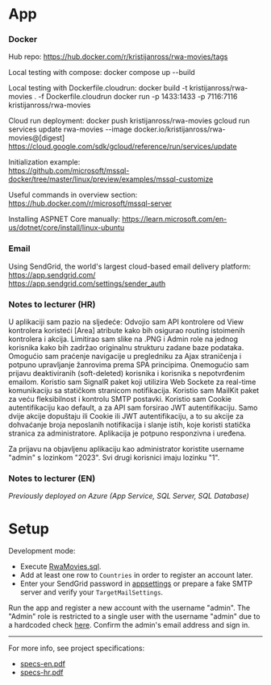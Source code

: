 # App

### Docker

Hub repo:
https://hub.docker.com/r/kristijanross/rwa-movies/tags

Local testing with compose:
docker compose up --build

Local testing with Dockerfile.cloudrun:
docker build -t kristijanross/rwa-movies . -f Dockerfile.cloudrun
docker run -p 1433:1433 -p 7116:7116 kristijanross/rwa-movies

Cloud run deployment:
docker push kristijanross/rwa-movies
gcloud run services update rwa-movies --image docker.io/kristijanross/rwa-movies@[digest]
https://cloud.google.com/sdk/gcloud/reference/run/services/update

Initialization example:  
https://github.com/microsoft/mssql-docker/tree/master/linux/preview/examples/mssql-customize

Useful commands in overview section:  
https://hub.docker.com/r/microsoft/mssql-server

Installing ASPNET Core manually:
https://learn.microsoft.com/en-us/dotnet/core/install/linux-ubuntu

### Email

Using SendGrid, the world's largest cloud-based email delivery platform:  
https://app.sendgrid.com/  
https://app.sendgrid.com/settings/sender_auth

### Notes to lecturer (HR)

U aplikaciji sam pazio na sljedeće:
Odvojio sam API kontrolere od View kontrolera koristeći [Area] atribute kako bih osigurao routing istoimenih kontrolera i akcija.
Limitirao sam slike na .PNG i Admin role na jednog korisnika kako bih zadržao originalnu strukturu zadane baze podataka.
Omogućio sam praćenje navigacije u pregledniku za Ajax straničenja i potpuno upravljanje žanrovima prema SPA principima.
Onemogućio sam prijavu deaktiviranih (soft-deleted) korisnika i korisnika s nepotvrđenim emailom.
Koristio sam SignalR paket koji utilizira Web Sockete za real-time komunikaciju sa statičkom stranicom notifikacija.
Koristio sam MailKit paket za veću fleksibilnost i kontrolu SMTP postavki.
Koristio sam Cookie autentifikaciju kao default, a za API sam forsirao JWT autentifikaciju. Samo dvije akcije dopuštaju ili Cookie ili JWT autentifikaciju, a to su akcije za dohvaćanje broja neposlanih notifikacija i slanje istih, koje koristi statička stranica za administratore.
Aplikacija je potpuno responzivna i uređena.

Za prijavu na objavljenu aplikaciju kao administrator koristite username "admin" s lozinkom "2023".
Svi drugi korisnici imaju lozinku "1".

### Notes to lecturer (EN)

_Previously deployed on Azure (App Service, SQL Server, SQL Database)_

# Setup

Development mode:

- Execute [RwaMovies.sql](/RwaMovies.sql).
- Add at least one row to `Countries` in order to register an account later.
- Enter your SendGrid password in [appsettings](/RwaMovies/appsettings.Development.json#L17)
  or prepare a fake SMTP server and verify your `TargetMailSettings`.

Run the app and register a new account with the username "admin".
The "Admin" role is restricted to a single user with the username "admin" due to a hardcoded check [here](/RwaMovies/Services/AuthService.cs#L99).
Confirm the admin's email address and sign in.

---

For more info, see project specifications:

- [specs-en.pdf](RwaMovies/wwwroot/documents/specs-en.pdf)
- [specs-hr.pdf](RwaMovies/wwwroot/documents/specs-hr.pdf)
